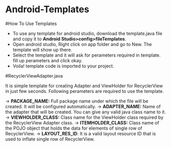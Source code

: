 # Android-Templates

#How To Use Templates

<ul>
<li>To use any template for android studio, download the template.java file and copy it to <b>Android Studio>config>fileTemplates</b>.</li>
<li>Open android studio, Right click on app folder and go to New. The template will show up there.</li>
<li>Select the template and it will ask for perameters required in template. fill up perameters and click okay.</li>
<li>Voila! template code is imported to your project.</li>
</ul>

#RecyclerViewAdapter.java

It is simple template for creating Adapter and ViewHolder for RecyclerView in just few seconds. Following perameters are required to use the template.

-> <b>PACKAGE_NAME:</b> Full package name under which the file will be created. It will be configured automatically.
-> <b>ADAPTER_NAME:</b> Name of the adapter that will be created. You can give any valid java class name to it.
-> <b>VIEWHOLDER_CLASS:</b> Class name for the ViewHolder class required by the RecyclerView Adapter class.
-> <b>ITEMHOLDER_CLASS:</b> Class name of the POJO object that holds the data for elements of single row of RecyclerView.
-> <b>LAYOUT_RES_ID</b>: It is a valid layout resource ID that is used to inflate single row of RecyclerView.
